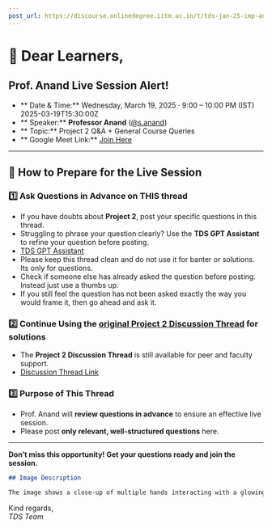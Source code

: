 ```yaml
---
post_url: https://discourse.onlinedegree.iitm.ac.in/t/tds-jan-25-imp-announcement-for-project-2/170413/1
---
```

:loudspeaker: Dear Learners,
============================

Prof. Anand Live Session Alert!
-------------------------------

* ** Date & Time:** Wednesday, March 19, 2025 · 9:00 – 10:00 PM (IST) 2025-03-19T15:30:00Z
* ** Speaker:** **Professor Anand** ([@s.anand](/u/s.anand))
* ** Topic:** Project 2 Q&A + General Course Queries
* ** Google Meet Link:** [Join Here](https://meet.google.com/jdr-pquo-vza)

---

:memo: How to Prepare for the Live Session
------------------------------------------

### :one: Ask Questions in Advance on THIS thread

* If you have doubts about **Project 2**, post your specific questions in this thread.
* Struggling to phrase your question clearly? Use the **TDS GPT Assistant** to refine your question before posting.
*  [TDS GPT Assistant](https://chatgpt.com/g/g-mZqKVxKDx-iitm-tds-teaching-assistant)
* Please keep this thread clean and do not use it for banter or solutions. Its only for questions.
* Check if someone else has already asked the question before posting. Instead just use a thumbs up.
* If you still feel the question has not been asked exactly the way you would frame it, then go ahead and ask it.

### :two: Continue Using the [original Project 2 Discussion Thread](https://discourse.onlinedegree.iitm.ac.in/t/project-2-tds-solver-discussion-thread/169029/62) for solutions

* The **Project 2 Discussion Thread** is still available for peer and faculty support.
*  [Discussion Thread Link](https://discourse.onlinedegree.iitm.ac.in/t/project-2-tds-solver-discussion-thread/169029/62)

### :three: Purpose of This Thread

* Prof. Anand will **review questions in advance** to ensure an effective live session.
* Please post **only relevant, well-structured questions** here.

---

**Don’t miss this opportunity! Get your questions ready and join the session.**  
```markdown
## Image Description

The image shows a close-up of multiple hands interacting with a glowing surface. The surface appears to have raised dots or a tactile pattern, and the hands are engaged in a collaborative activity, possibly typing or drawing. The lighting highlights the hands and the surface, creating a dynamic and engaging scene.
```  
Kind regards,  
*TDS Team*